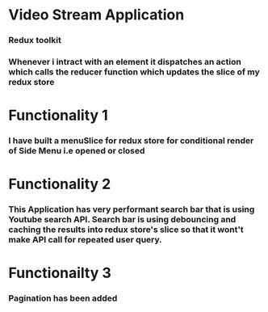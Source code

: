 # Video Stream Application 
### Redux toolkit
### Whenever i intract with an element it dispatches an action which calls the reducer function which updates the slice of my redux store

# Functionality 1
### I have built a menuSlice for redux store for conditional render of Side Menu i.e opened or closed

# Functionality 2
### This Application has very performant search bar that is using Youtube search API. Search bar is using debouncing and caching the results into redux store's slice so that it wont't make API call for repeated user query.

# Functionailty 3
### Pagination has been added 